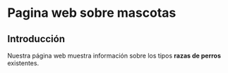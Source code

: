 # Pagina web sobre mascotas
## Introducción
Nuestra página web muestra información sobre los tipos **razas de perros** existentes.
